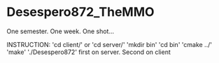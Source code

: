# Desespero872_TheMMO
One semester. One week. One shot...

INSTRUCTION:
'cd client/' or 'cd server/'
'mkdir bin'
'cd bin'
'cmake ../'
'make'
'./Desespero872' first on server. Second on client
